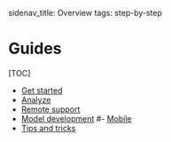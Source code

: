 sidenav_title: Overview
tags: step-by-step

# Guides

[TOC]

- [Get started](category:/docs/guides/#get-started)
- [Analyze](category:/docs/guides/#analyze)
- [Remote support](category:/docs/guides/#remote)
- [Model development](category:/docs/guides/#developer)
#- [Mobile](category:/docs/guides/#mobile)
- [Tips and tricks](category:/docs/guides/#tip)
